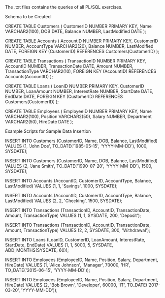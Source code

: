 The .txt files contains the queries of all PL/SQL exercises.

Schema to be Created

CREATE TABLE Customers ( CustomerID NUMBER PRIMARY KEY, Name VARCHAR2(100), DOB DATE, Balance NUMBER, LastModified DATE );

CREATE TABLE Accounts ( AccountID NUMBER PRIMARY KEY, CustomerID NUMBER, AccountType VARCHAR2(20), Balance NUMBER, LastModified DATE, FOREIGN KEY (CustomerID) REFERENCES Customers(CustomerID) );

CREATE TABLE Transactions ( TransactionID NUMBER PRIMARY KEY, AccountID NUMBER, TransactionDate DATE, Amount NUMBER, TransactionType VARCHAR2(10), FOREIGN KEY (AccountID) REFERENCES Accounts(AccountID) );

CREATE TABLE Loans ( LoanID NUMBER PRIMARY KEY, CustomerID NUMBER, LoanAmount NUMBER, InterestRate NUMBER, StartDate DATE, EndDate DATE, FOREIGN KEY (CustomerID) REFERENCES Customers(CustomerID) );

CREATE TABLE Employees ( EmployeeID NUMBER PRIMARY KEY, Name VARCHAR2(100), Position VARCHAR2(50), Salary NUMBER, Department VARCHAR2(50), HireDate DATE );

Example Scripts for Sample Data Insertion

INSERT INTO Customers (CustomerID, Name, DOB, Balance, LastModified) VALUES (1, 'John Doe', TO_DATE('1985-05-15', 'YYYY-MM-DD'), 1000, SYSDATE);

INSERT INTO Customers (CustomerID, Name, DOB, Balance, LastModified) VALUES (2, 'Jane Smith', TO_DATE('1990-07-20', 'YYYY-MM-DD'), 1500, SYSDATE);

INSERT INTO Accounts (AccountID, CustomerID, AccountType, Balance, LastModified) VALUES (1, 1, 'Savings', 1000, SYSDATE);

INSERT INTO Accounts (AccountID, CustomerID, AccountType, Balance, LastModified) VALUES (2, 2, 'Checking', 1500, SYSDATE);

INSERT INTO Transactions (TransactionID, AccountID, TransactionDate, Amount, TransactionType) VALUES (1, 1, SYSDATE, 200, 'Deposit');

INSERT INTO Transactions (TransactionID, AccountID, TransactionDate, Amount, TransactionType) VALUES (2, 2, SYSDATE, 300, 'Withdrawal');

INSERT INTO Loans (LoanID, CustomerID, LoanAmount, InterestRate, StartDate, EndDate) VALUES (1, 1, 5000, 5, SYSDATE, ADD_MONTHS(SYSDATE, 60));

INSERT INTO Employees (EmployeeID, Name, Position, Salary, Department, HireDate) VALUES (1, 'Alice Johnson', 'Manager', 70000, 'HR', TO_DATE('2015-06-15', 'YYYY-MM-DD'));

INSERT INTO Employees (EmployeeID, Name, Position, Salary, Department, HireDate) VALUES (2, 'Bob Brown', 'Developer', 60000, 'IT', TO_DATE('2017-03-20', 'YYYY-MM-DD'));